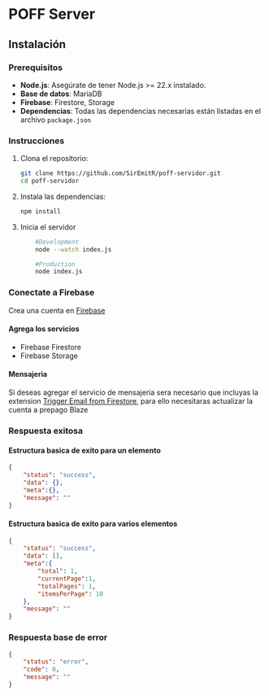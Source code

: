 # POFF Server

## Instalación

### Prerequisitos

- **Node.js**: Asegúrate de tener Node.js >= 22.x instalado.
- **Base de datos**: MariaDB
- **Firebase**: Firestore, Storage
- **Dependencias**: Todas las dependencias necesarias están listadas en el archivo `package.json`

### Instrucciones

1. Clona el repositorio:

    ```bash
    git clone https://github.com/SirEmitR/poff-servidor.git
    cd poff-servidor
    ```

2. Instala las dependencias:

    ```bash
    npm install
    ```

3. Inicia el servidor

    ```bash
        #Development
        node --watch index.js

        #Production
        node index.js
    ```

### Conectate a Firebase

Crea una cuenta en [Firebase](https://console.firebase.google.com/)

#### Agrega los servicios

- Firebase Firestore
- Firebase Storage

#### Mensajeria

Si deseas agregar el servicio de mensajeria sera necesario que incluyas la extension [Trigger Email from Firestore](https://extensions.dev/extensions/firebase/firestore-send-email), para ello necesitaras actualizar la cuenta a prepago Blaze

### Respuesta exitosa

#### Estructura basica de exito para un elemento

```json
{
    "status": "success",
    "data": {},
    "meta":{},
    "message": ""
}
```

#### Estructura basica de exito para varios elementos

```json
{
    "status": "success",
    "data": [],
    "meta":{
        "total": 1,
        "currentPage":1,
        "totalPages": 1,
        "itemsPerPage": 10
    },
    "message": ""
}
```

### Respuesta base de error

```json
{
    "status": "error",
    "code": 0,
    "message": ""
}
```
